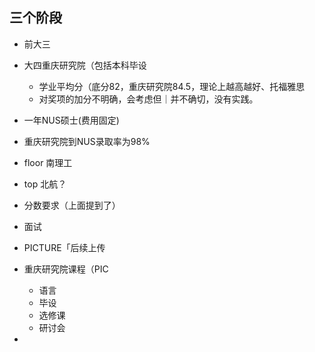 
## 三个阶段
- 前大三
- 大四重庆研究院（包括本科毕设
	- 学业平均分（底分82，重庆研究院84.5，理论上越高越好、托福雅思
	- 对奖项的加分不明确，会考虑但｜并不确切，没有实践。
- 一年NUS硕士(费用固定)
		
- 重庆研究院到NUS录取率为98%
- floor 南理工
- top 北航？
- 分数要求（上面提到了）
- 面试
- PICTURE「后续上传
- 重庆研究院课程（PIC
	- 语言
	- 毕设
	- 选修课
	- 研讨会
- 
## 
